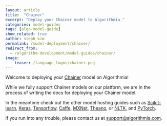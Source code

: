 ```yaml
---
layout: article
title:  "Chainer"
excerpt: "Deploy your Chainer model to Algorithmia."
categories: model-guides
tags: [algo-model-guide]
show_related: true
author: steph_kim
permalink: /model-deployment/chainer/
redirect_from:
  - /algorithm-development/model-guides/chainer/
image:
    teaser: /language_logos/chainer.png
---
```


Welcome to deploying your <a href="https://chainer.org/">Chainer</a> model on Algorithmia!

While we fully support Chainer models on our platform, we are in the process of writing the docs for deploying your Chainer model.

In the meantime check out the other model hosting guides such as <a href="{{site.baseurl}}/model-deployment/scikit">Scikit-learn</a>, <a href="{{site.baseurl}}/model-deployment/keras">Keras</a>, <a href="{{site.baseurl}}/model-deployment/tensorflow">Tensorflow</a>, <a href="{{site.baseurl}}/model-deployment/caffe">Caffe</a>, <a href="{{site.baseurl}}/model-deployment/mxnet">MXNet</a>, <a href="{{site.baseurl}}/model-deployment/theano">Theano</a>, or <a href="{{site.baseurl}}/model-deployment/nltk">NLTK</a>, and <a href="{{site.baseurl}}/model-deployment/pytorch">PyTorch</a>.

If you run into any trouble, please contact us at <a href="mailto:support@algorithmia.com">support@algorithmia.com</a>.
